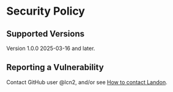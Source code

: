 # Security Policy

## Supported Versions

Version 1.0.0 2025-03-16 and later.

## Reporting a Vulnerability

Contact GitHub user @lcn2, and/or see [How to contact Landon](http://www.isthe.com/chongo/address.html).
